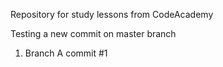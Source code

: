 Repository for study lessons from CodeAcademy

Testing a new commit on master branch

1) Branch A commit #1
